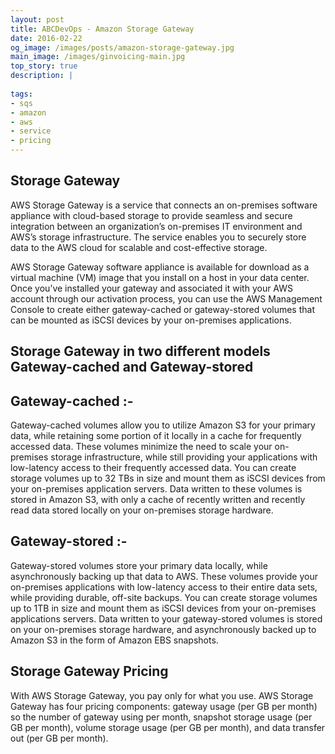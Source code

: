 ```yaml
---
layout: post
title: ABCDevOps - Amazon Storage Gateway
date: 2016-02-22
og_image: /images/posts/amazon-storage-gateway.jpg
main_image: /images/ginvoicing-main.jpg
top_story: true
description: |
  
tags:
- sqs
- amazon
- aws
- service
- pricing
---
```

## Storage Gateway

AWS Storage Gateway is a service that connects an on-premises software appliance with cloud-based storage to provide seamless and secure integration between an organization’s on-premises IT environment and AWS’s storage infrastructure. The service enables you to securely store data to the AWS cloud for scalable and cost-effective storage.

AWS Storage Gateway software appliance is available for download as a virtual machine (VM) image that you install on a host in your data center. Once you’ve installed your gateway and associated it with your AWS account through our activation process, you can use the AWS Management Console to create either gateway-cached or gateway-stored volumes that can be mounted as iSCSI devices by your on-premises applications.

## Storage Gateway in two different models Gateway-cached and Gateway-stored

## Gateway-cached :-
Gateway-cached volumes allow you to utilize Amazon S3 for your primary data, while retaining some portion of it locally in a cache for frequently accessed data. These volumes minimize the need to scale your on-premises storage infrastructure, while still providing your applications with low-latency access to their  frequently accessed data. You can create storage volumes up to 32 TBs in size and mount them as iSCSI devices from your on-premises application servers. Data written to these volumes is stored in Amazon S3, with only a cache of recently written and recently read data stored locally on your on-premises storage hardware.

## Gateway-stored :- 

Gateway-stored volumes store your primary data locally, while asynchronously backing up that data to AWS. These volumes provide your on-premises applications with low-latency access to their entire data sets, while providing durable, off-site backups. You can create storage volumes up to 1TB in size and mount them as iSCSI devices from your on-premises applications servers. Data written to your gateway-stored volumes is stored on your on-premises storage hardware, and asynchronously backed up to Amazon S3 in the form of Amazon EBS snapshots.

## Storage Gateway Pricing

With AWS Storage Gateway, you pay only for what you use. AWS Storage Gateway has four pricing components: gateway usage (per GB per month) so the number of gateway using per month, snapshot storage usage (per GB per month), volume storage usage (per GB per month), and data transfer out (per GB per month).

